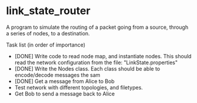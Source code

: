 # link_state_router
A program to simulate the routing of a packet going from a source, through a series of nodes, to a destination.

Task list (in order of importance)
  - [DONE] Write code to read node map, and instantiate nodes. This should read the network configuration from the file: "LinkState.properties"
  - [DONE] Write the Nodes class. Each class should be able to encode/decode messages the sam
  - [DONE] Get a message from Alice to Bob
  - Test network with different topologies, and filetypes.
  - Get Bob to send a message back to Alice
